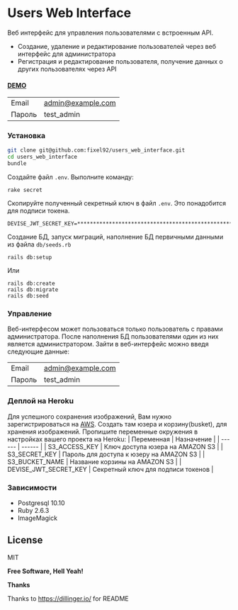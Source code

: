 # Users Web Interface

Веб интерфейс для управления пользователями с встроенным API.

  - Создание, удаление и редактирование пользователей через веб интерфейс для администратора
  - Регистрация и редактирование пользователя, получение данных о других пользователях через API

#### [DEMO](https://web-users-console.herokuapp.com/)

|  |  |
| ------ | ------ |
| Email | admin@example.com |
| Пароль | test_admin |

### Установка
```sh
git clone git@github.com:fixel92/users_web_interface.git
cd users_web_interface
bundle
```
Создайте файл `.env`.
Выполните команду:
```
rake secret
```
Скопируйте полученный секретный ключ в файл `.env`. Это понадобится для подписи токена.
```
DEVISE_JWT_SECRET_KEY=*********************************************************
```
Создание БД, запуск миграций, наполнение БД первичными данными из файла `db/seeds.rb`
```
rails db:setup
```
Или

```
rails db:create
rails db:migrate
rails db:seed
```

### Управление
Веб-интерфесом может пользоваться только пользователь с правами администратора.
После наполнения БД пользователями один из них является администратором.
Зайти в веб-интерфейс можно введя следующие данные:

|  |  |
| ------ | ------ |
| Email | admin@example.com |
| Пароль | test_admin |

### Деплой на Heroku
Для успешного сохранения изображений, Вам нужно зарегистрироваться на [AWS](https://aws.amazon.com/).
Создать там юзера и корзину(busket), для хранения изображений.
Пропишите переменные окружения в настройках вашего проекта на Heroku:
| Переменная | Назначение |
| ------ | ------ |
| S3_ACCESS_KEY | Ключ доступа юзера на AMAZON S3 |
| S3_SECRET_KEY | Пароль для доступа к юзеру на AMAZON S3 |
| S3_BUCKET_NAME | Название корзины на AMAZON S3 |
| DEVISE_JWT_SECRET_KEY | Секретный ключ для подписи токенов |

### Зависимости

 - Postgresql 10.10
 - Ruby 2.6.3
 - ImageMagick

License
----

MIT


**Free Software, Hell Yeah!**

**Thanks**

Thanks to https://dillinger.io/ for README